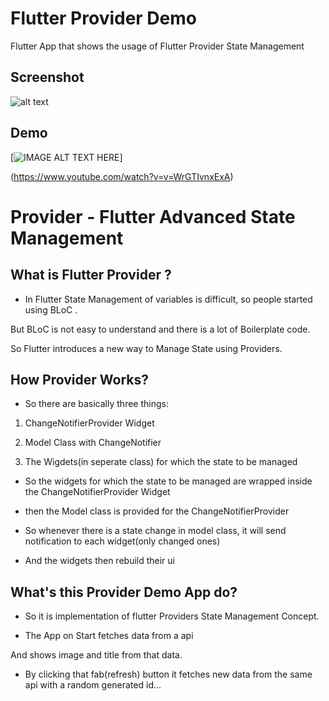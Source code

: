 # Flutter Provider Demo

Flutter App that shows the usage of Flutter Provider State Management
## Screenshot

![alt text](https://i.imgur.com/4KrZY8t.gif "Logo Title Text 1")

## Demo


[![IMAGE ALT TEXT HERE](https://img.youtube.com/vi/v=WrGTIvnxExA/0.jpg)]

(https://www.youtube.com/watch?v=v=WrGTIvnxExA)

#  Provider - Flutter Advanced State Management 



##  What is Flutter Provider ?

* In Flutter State Management of variables is difficult, so people started using BLoC .

But BLoC is not easy to understand and there is a lot of Boilerplate code.

So Flutter introduces a new way to Manage State using Providers.



## How Provider Works?

* So there are basically three things:

1. ChangeNotifierProvider Widget

2. Model Class with ChangeNotifier

3.  The Wigdets(in seperate class) for which the state to be managed

* So the widgets for which the state to be managed are wrapped inside the ChangeNotifierProvider Widget

* then the Model class is provided for the ChangeNotifierProvider

* So whenever there is a state change in model class, it will send notification to each widget(only changed ones)

* And the widgets then rebuild their ui



##  What's this Provider Demo App do?

* So it is implementation of flutter Providers State Management Concept.

* The App on Start fetches data from a api

And shows image and title from that data.

* By clicking that fab(refresh) button it fetches new data from the same api with a random generated id...






